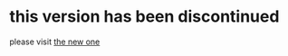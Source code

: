 # this version has been discontinued

please visit [the new one](https://github.com/Piturnah/tetris-ann-epq)
